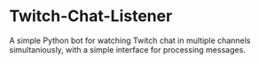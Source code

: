 # Twitch-Chat-Listener
A simple Python bot for watching Twitch chat in multiple channels simultaniously, with a simple interface for processing messages.
